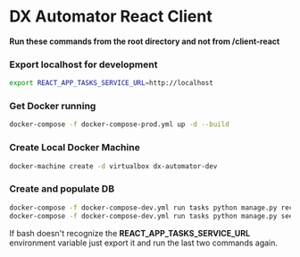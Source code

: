 # DX Automator React Client

**Run these commands from the root directory and not from /client-react**

### Export localhost for development

```bash
export REACT_APP_TASKS_SERVICE_URL=http://localhost
```

### Get Docker running

```bash
docker-compose -f docker-compose-prod.yml up -d --build
```

### Create Local Docker Machine

```bash
docker-machine create -d virtualbox dx-automator-dev
```

### Create and populate DB

```bash
docker-compose -f docker-compose-dev.yml run tasks python manage.py recreate_db
docker-compose -f docker-compose-dev.yml run tasks python manage.py seed_db
```

If bash doesn't recognize the **REACT_APP_TASKS_SERVICE_URL** environment variable just export it and run the last two commands again.

